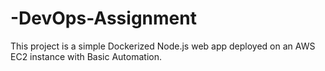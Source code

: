 # -DevOps-Assignment
This project is a simple Dockerized Node.js web app deployed on an AWS EC2 instance with Basic Automation.
